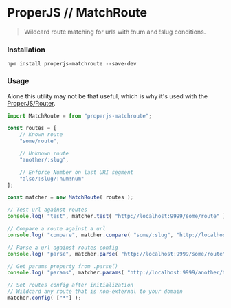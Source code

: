 ProperJS // MatchRoute
======================

> Wildcard route matching for urls with !num and !slug conditions.



### Installation
```shell
npm install properjs-matchroute --save-dev
```


### Usage
Alone this utility may not be that useful, which is why it's used with the [ProperJS/Router](https://github.com/ProperJS/Router).
```javascript
import MatchRoute = from "properjs-matchroute";

const routes = [
    // Known route
    "some/route",

    // Unknown route
    "another/:slug",

    // Enforce Number on last URI segment
    "also/:slug/:num!num"
];

const matcher = new MatchRoute( routes );

// Test url against routes
console.log( "test", matcher.test( "http://localhost:9999/some/route" ) );

// Compare a route against a url
console.log( "compare", matcher.compare( "some/:slug", "http://localhost:9999/some/route" ) );

// Parse a url against routes config
console.log( "parse", matcher.parse( "http://localhost:9999/some/route", routes ) );

// Get params property from .parse()
console.log( "params", matcher.params( "http://localhost:9999/another/thing" ) );

// Set routes config after initialization
// Wildcard any route that is non-external to your domain
matcher.config( ["*"] );
```
